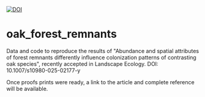 [![DOI](https://zenodo.org/badge/1020965905.svg)](https://doi.org/10.5281/zenodo.15986931)

# oak_forest_remnants

Data and code to reproduce the results of "Abundance and spatial attributes of forest remnants differently influence colonization patterns of contrasting oak species", recently accepted in Landscape Ecology. DOI: 10.1007/s10980-025-02177-y

Once proofs prints were ready, a link to the article and complete reference will be available.
